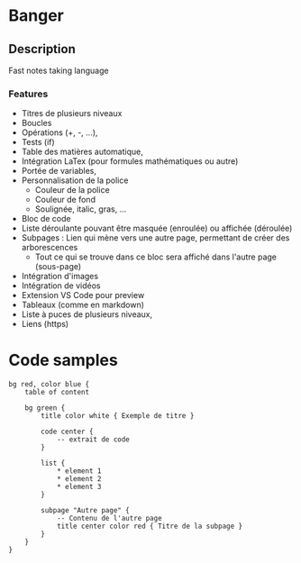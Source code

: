 # Banger

## Description

Fast notes taking language

### Features

- Titres de plusieurs niveaux
- Boucles
- Opérations (+, -, ...),
- Tests (if)
- Table des matières automatique,
- Intégration LaTex (pour formules mathématiques ou autre)
- Portée de variables,
- Personnalisation de la police
    - Couleur de la police
    - Couleur de fond
    - Soulignée, italic, gras, ...
- Bloc de code
- Liste déroulante pouvant être masquée (enroulée) ou affichée (déroulée)
- Subpages : Lien qui mène vers une autre page, permettant de créer des arborescences
    - Tout ce qui se trouve dans ce bloc sera affiché dans l'autre page (sous-page)
- Intégration d'images
- Intégration de vidéos
- Extension VS Code pour preview
- Tableaux (comme en markdown)
- Liste à puces de plusieurs niveaux,
- Liens (https)

# Code samples

```
bg red, color blue {
    table of content
    
    bg green {
        title color white { Exemple de titre }

        code center {
            -- extrait de code
        }

        list {
            * element 1
            * element 2
            * element 3
        }
        
        subpage "Autre page" {
            -- Contenu de l'autre page
            title center color red { Titre de la subpage }
        }
    }
}
```
